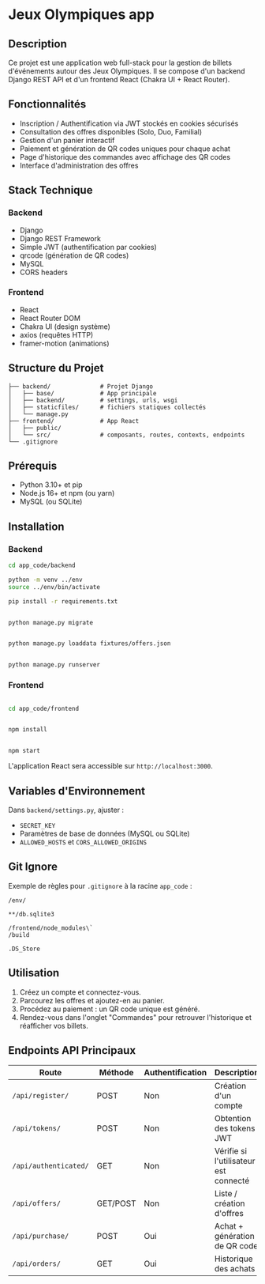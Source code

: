 # Jeux Olympiques app&#x20;

## Description

Ce projet est une application web full-stack pour la gestion de billets d'événements autour des Jeux Olympiques. Il se compose d'un backend Django REST API et d'un frontend React (Chakra UI + React Router).

## Fonctionnalités

* Inscription / Authentification via JWT stockés en cookies sécurisés
* Consultation des offres disponibles (Solo, Duo, Familial)
* Gestion d'un panier interactif
* Paiement et génération de QR codes uniques pour chaque achat
* Page d'historique des commandes avec affichage des QR codes
* Interface d'administration des offres 

## Stack Technique

### Backend

* Django
* Django REST Framework
* Simple JWT (authentification par cookies)
* qrcode (génération de QR codes)
* MySQL&#x20;
* CORS headers

### Frontend

* React
* React Router DOM
* Chakra UI (design système)
* axios (requêtes HTTP)
* framer-motion (animations)

## Structure du Projet

```
├── backend/              # Projet Django
│   ├── base/             # App principale 
│   ├── backend/          # settings, urls, wsgi
│   ├── staticfiles/      # fichiers statiques collectés
│   └── manage.py
├── frontend/             # App React 
│   ├── public/
│   └── src/              # composants, routes, contexts, endpoints                
└── .gitignore
```

## Prérequis

* Python 3.10+ et pip
* Node.js 16+ et npm (ou yarn)
* MySQL (ou SQLite)

## Installation

### Backend

```bash
cd app_code/backend

python -m venv ../env
source ../env/bin/activate  

pip install -r requirements.txt


python manage.py migrate


python manage.py loaddata fixtures/offers.json


python manage.py runserver
```

### Frontend

```bash

cd app_code/frontend


npm install


npm start
```

L'application React sera accessible sur `http://localhost:3000`.

## Variables d'Environnement

Dans `backend/settings.py`, ajuster :

* `SECRET_KEY`
* Paramètres de base de données (MySQL ou SQLite)
* `ALLOWED_HOSTS` et `CORS_ALLOWED_ORIGINS`

## Git Ignore

Exemple de règles pour `.gitignore` à la racine `app_code` :

```
/env/

**/db.sqlite3

/frontend/node_modules\`
/build

.DS_Store
```

## Utilisation

1. Créez un compte et connectez-vous.
2. Parcourez les offres et ajoutez-en au panier.
3. Procédez au paiement : un QR code unique est généré.
4. Rendez-vous dans l'onglet "Commandes" pour retrouver l'historique et réafficher vos billets.

## Endpoints API Principaux

| Route                 | Méthode  | Authentification | Description                           |
| --------------------- | -------- | ---------------- | ------------------------------------- |
| `/api/register/`      | POST     | Non              | Création d'un compte                  |
| `/api/tokens/`        | POST     | Non              | Obtention des tokens JWT              |
| `/api/authenticated/` | GET      | Non              | Vérifie si l'utilisateur est connecté |
| `/api/offers/`        | GET/POST | Non              | Liste / création d'offres             |
| `/api/purchase/`      | POST     | Oui              | Achat + génération de QR code         |
| `/api/orders/`        | GET      | Oui              | Historique des achats                 |

##

##
